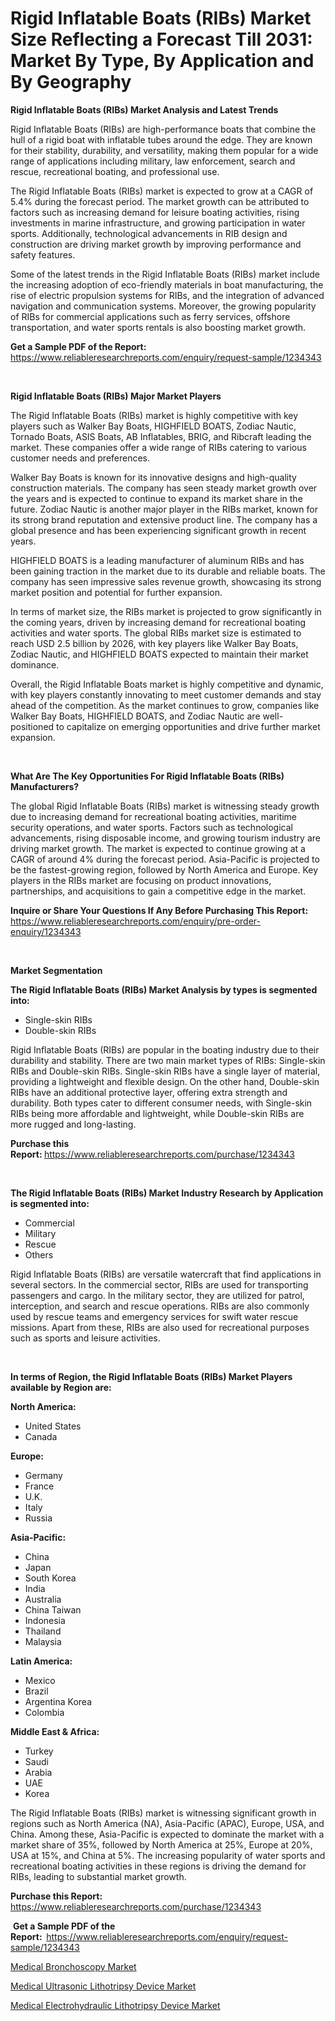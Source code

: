 <p><h1>Rigid Inflatable Boats (RIBs) Market Size Reflecting a Forecast Till 2031: Market By Type, By Application and By Geography</h1></p><p><strong>Rigid Inflatable Boats (RIBs) Market Analysis and Latest Trends</strong></p>
<p><p>Rigid Inflatable Boats (RIBs) are high-performance boats that combine the hull of a rigid boat with inflatable tubes around the edge. They are known for their stability, durability, and versatility, making them popular for a wide range of applications including military, law enforcement, search and rescue, recreational boating, and professional use.</p><p>The Rigid Inflatable Boats (RIBs) market is expected to grow at a CAGR of 5.4% during the forecast period. The market growth can be attributed to factors such as increasing demand for leisure boating activities, rising investments in marine infrastructure, and growing participation in water sports. Additionally, technological advancements in RIB design and construction are driving market growth by improving performance and safety features.</p><p>Some of the latest trends in the Rigid Inflatable Boats (RIBs) market include the increasing adoption of eco-friendly materials in boat manufacturing, the rise of electric propulsion systems for RIBs, and the integration of advanced navigation and communication systems. Moreover, the growing popularity of RIBs for commercial applications such as ferry services, offshore transportation, and water sports rentals is also boosting market growth.</p></p>
<p><strong>Get a Sample PDF of the Report:&nbsp;</strong> <a href="https://www.reliableresearchreports.com/enquiry/request-sample/1234343">https://www.reliableresearchreports.com/enquiry/request-sample/1234343</a></p>
<p>&nbsp;</p>
<p><strong>Rigid Inflatable Boats (RIBs) Major Market Players</strong></p>
<p><p>The Rigid Inflatable Boats (RIBs) market is highly competitive with key players such as Walker Bay Boats, HIGHFIELD BOATS, Zodiac Nautic, Tornado Boats, ASIS Boats, AB Inflatables, BRIG, and Ribcraft leading the market. These companies offer a wide range of RIBs catering to various customer needs and preferences.</p><p>Walker Bay Boats is known for its innovative designs and high-quality construction materials. The company has seen steady market growth over the years and is expected to continue to expand its market share in the future. Zodiac Nautic is another major player in the RIBs market, known for its strong brand reputation and extensive product line. The company has a global presence and has been experiencing significant growth in recent years.</p><p>HIGHFIELD BOATS is a leading manufacturer of aluminum RIBs and has been gaining traction in the market due to its durable and reliable boats. The company has seen impressive sales revenue growth, showcasing its strong market position and potential for further expansion. </p><p>In terms of market size, the RIBs market is projected to grow significantly in the coming years, driven by increasing demand for recreational boating activities and water sports. The global RIBs market size is estimated to reach USD 2.5 billion by 2026, with key players like Walker Bay Boats, Zodiac Nautic, and HIGHFIELD BOATS expected to maintain their market dominance.</p><p>Overall, the Rigid Inflatable Boats market is highly competitive and dynamic, with key players constantly innovating to meet customer demands and stay ahead of the competition. As the market continues to grow, companies like Walker Bay Boats, HIGHFIELD BOATS, and Zodiac Nautic are well-positioned to capitalize on emerging opportunities and drive further market expansion.</p></p>
<p>&nbsp;</p>
<p><strong>What Are The Key Opportunities For Rigid Inflatable Boats (RIBs) Manufacturers?</strong></p>
<p><p>The global Rigid Inflatable Boats (RIBs) market is witnessing steady growth due to increasing demand for recreational boating activities, maritime security operations, and water sports. Factors such as technological advancements, rising disposable income, and growing tourism industry are driving market growth. The market is expected to continue growing at a CAGR of around 4% during the forecast period. Asia-Pacific is projected to be the fastest-growing region, followed by North America and Europe. Key players in the RIBs market are focusing on product innovations, partnerships, and acquisitions to gain a competitive edge in the market.</p></p>
<p><strong>Inquire or Share Your Questions If Any Before Purchasing This Report:</strong> <a href="https://www.reliableresearchreports.com/enquiry/pre-order-enquiry/1234343">https://www.reliableresearchreports.com/enquiry/pre-order-enquiry/1234343</a></p>
<p>&nbsp;</p>
<p><strong>Market Segmentation</strong></p>
<p><strong>The Rigid Inflatable Boats (RIBs) Market Analysis by types is segmented into:</strong></p>
<p><ul><li>Single-skin RIBs</li><li>Double-skin RIBs</li></ul></p>
<p><p>Rigid Inflatable Boats (RIBs) are popular in the boating industry due to their durability and stability. There are two main market types of RIBs: Single-skin RIBs and Double-skin RIBs. Single-skin RIBs have a single layer of material, providing a lightweight and flexible design. On the other hand, Double-skin RIBs have an additional protective layer, offering extra strength and durability. Both types cater to different consumer needs, with Single-skin RIBs being more affordable and lightweight, while Double-skin RIBs are more rugged and long-lasting.</p></p>
<p><strong>Purchase this Report:&nbsp;</strong><a href="https://www.reliableresearchreports.com/purchase/1234343">https://www.reliableresearchreports.com/purchase/1234343</a></p>
<p>&nbsp;</p>
<p><strong>The Rigid Inflatable Boats (RIBs) Market Industry Research by Application is segmented into:</strong></p>
<p><ul><li>Commercial</li><li>Military</li><li>Rescue</li><li>Others</li></ul></p>
<p><p>Rigid Inflatable Boats (RIBs) are versatile watercraft that find applications in several sectors. In the commercial sector, RIBs are used for transporting passengers and cargo. In the military sector, they are utilized for patrol, interception, and search and rescue operations. RIBs are also commonly used by rescue teams and emergency services for swift water rescue missions. Apart from these, RIBs are also used for recreational purposes such as sports and leisure activities.</p></p>
<p>&nbsp;</p>
<p><strong>In terms of Region, the Rigid Inflatable Boats (RIBs) Market Players available by Region are:</strong></p>
<p>
    <p> <strong> North America: </strong>
        <ul>
            <li>United States</li>
            <li>Canada</li>
        </ul>
        </p> 
    <p> <strong> Europe: </strong>
        <ul>
            <li>Germany</li>
            <li>France</li>
            <li>U.K.</li>
            <li>Italy</li>
            <li>Russia</li>
        </ul>
        </p> 
    <p> <strong> Asia-Pacific: </strong>
        <ul>
            <li>China</li>
            <li>Japan</li>
            <li>South Korea</li>
            <li>India</li>
            <li>Australia</li>
            <li>China Taiwan</li>
            <li>Indonesia</li>
            <li>Thailand</li>
            <li>Malaysia</li>
        </ul>
        </p> 
    <p> <strong> Latin America: </strong>
        <ul>
            <li>Mexico</li>
            <li>Brazil</li>
            <li>Argentina Korea</li>
            <li>Colombia</li>
        </ul>
        </p> 
    <p> <strong> Middle East & Africa: </strong>
        <ul>
            <li>Turkey</li>
            <li>Saudi</li>
            <li>Arabia</li>
            <li>UAE</li>
            <li>Korea</li>
        </ul>
    </p>
    </p>
<p><p>The Rigid Inflatable Boats (RIBs) market is witnessing significant growth in regions such as North America (NA), Asia-Pacific (APAC), Europe, USA, and China. Among these, Asia-Pacific is expected to dominate the market with a market share of 35%, followed by North America at 25%, Europe at 20%, USA at 15%, and China at 5%. The increasing popularity of water sports and recreational boating activities in these regions is driving the demand for RIBs, leading to substantial market growth.</p></p>
<p><strong>Purchase this Report: </strong><a href="https://www.reliableresearchreports.com/purchase/1234343">https://www.reliableresearchreports.com/purchase/1234343</a></p>
<p>&nbsp;<strong>Get a Sample PDF of the Report:&nbsp;&nbsp;</strong><a href="https://www.reliableresearchreports.com/enquiry/request-sample/1234343">https://www.reliableresearchreports.com/enquiry/request-sample/1234343</a></p>
<p><strong></strong></p>
<p><p><a href="https://view.publitas.com/reportprime-1/medical-bronchoscopy-market-size-share-trends-analysis-report-by-material-by-type-by-end-user-by-region-and-segment-forecasts-2023-2030/">Medical Bronchoscopy Market</a></p><p><a href="https://view.publitas.com/reportprime-1/medical-ultrasonic-lithotripsy-device-market-size-2023-2030-global-industrial-analysis-key-geographical-regions-market-share-top-key-players-product-types-and-forecast-research-report/">Medical Ultrasonic Lithotripsy Device Market</a></p><p><a href="https://view.publitas.com/reportprime-1/medical-electrohydraulic-lithotripsy-device-market-size-market-share-and-global-market-analysis-report-2023-2030/">Medical Electrohydraulic Lithotripsy Device Market</a></p></p>